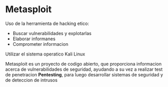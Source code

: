 # Metasploit

Uso de la herramienta de hacking etico:
* Buscar vulnerabilidades y explotarlas
* Elaborar informanes
* Comprometer informacion

Utilizar el sistema operatico Kali Linux

Metasploit es un proyecto de codigo abierto, que proporciona informacion acerca de vulnerabilidades de seguridad, ayudando a su vez a realizar test de penetracion **Pentesting**, para luego desarrollar sistemas de seguridad y de deteccion de intrusos 